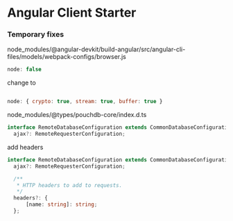 # Angular Client Starter

### Temporary fixes

node_modules/@angular-devkit/build-angular/src/angular-cli-files/models/webpack-configs/browser.js

```js
node: false
```

change to
```js

node: { crypto: true, stream: true, buffer: true }
```

node_modules/@types/pouchdb-core/index.d.ts

```ts
interface RemoteDatabaseConfiguration extends CommonDatabaseConfiguration {
  ajax?: RemoteRequesterConfiguration;
```

add headers

```ts
interface RemoteDatabaseConfiguration extends CommonDatabaseConfiguration {
  ajax?: RemoteRequesterConfiguration;

  /**
   * HTTP headers to add to requests.
   */
  headers?: {
      [name: string]: string;
  };
```